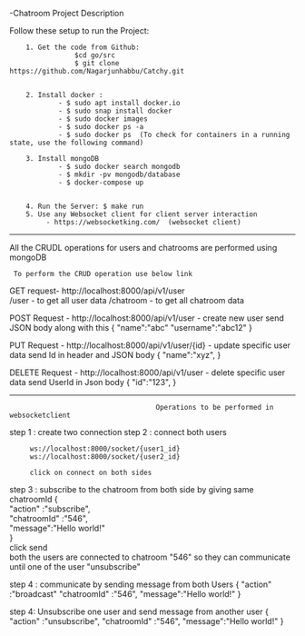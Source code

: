   
-Chatroom Project Description

 Follow these setup to run the Project:

        1. Get the code from Github: 
                    $cd go/src
                    $ git clone https://github.com/Nagarjunhabbu/Catchy.git

    
        2. Install docker :
                - $ sudo apt install docker.io
                - $ sudo snap install docker
                - $ sudo docker images
                - $ sudo docker ps -a
                - $ sudo docker ps  (To check for containers in a running state, use the following command)

        3. Install mongoDB
                - $ sudo docker search mongodb
                - $ mkdir -pv mongodb/database
                - $ docker-compose up 


        4. Run the Server: $ make run
        5. Use any Websocket client for client server interaction
             - https://websocketking.com/  (websocket client)


----------------------------------------------------------------------------------------------------------------------------

All the CRUDL operations for users and chatrooms are performed using mongoDB
     
     To perform the CRUD operation use below link
        
  GET request-    http://localhost:8000/api/v1/user   
                 /user - to get all user data
                 /chatroom - to get all chatroom data

    
  POST Request -  http://localhost:8000/api/v1/user  - create new user
                    send JSON body along with this
                    {
                        "name":"abc"
                        "username":"abc12"
                    } 


  PUT Request -   http://localhost:8000/api/v1/user/{id}   - update specific user data
                    send Id in header and JSON body
                    {
                        "name":"xyz",
                    }
  
  DELETE Request -  http://localhost:8000/api/v1/user  - delete specific user data
                       send UserId in Json body
                       {
                        "id":"123",
                       }


---------------------------------------------------------------------------------------------------------------------------------

                                        Operations to be performed in websocketclient
                                                
step 1 : create two connection
step 2 : connect both users 

         ws://localhost:8000/socket/{user1_id}   
         ws://localhost:8000/socket/{user2_id}                                         

         click on connect on both sides                                                           
step 3 : subscribe to the chatroom from both side by giving same chatroomId
            {                                                                             
                "action" :"subscribe",                                                                                                         
                 "chatroomId" :"546",                                                            
                 "message":"Hello world!"                                                        
             }                                                                                 
    click send                                                                         
    both the users are connected to chatroom "546" so they can communicate until one of the user "unsubscribe"

step 4 : communicate by sending message from both Users 
                      {
                           "action" :"broadcast"
                            "chatroomId" :"546",
                            "message":"Hello world!"
                     }

step 4: Unsubscribe one user and send message from another user
            {
                    "action" :"unsubscribe",
                    "chatroomId" :"546",
                    "message":"Hello world!"
            }